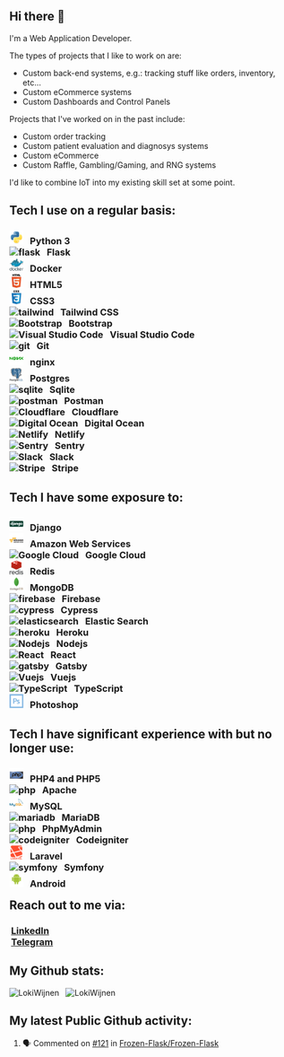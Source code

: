<h2>Hi there 👋</h2>

I'm a Web Application Developer.

The types of projects that I like to work on are:
- Custom back-end systems, e.g.: tracking stuff like orders, inventory, etc...
- Custom eCommerce systems
- Custom Dashboards and Control Panels

Projects that I've worked on in the past include:
- Custom order tracking
- Custom patient evaluation and diagnosys systems
- Custom eCommerce
- Custom Raffle, Gambling/Gaming, and RNG systems

I'd like to combine IoT into my existing skill set at some point.



<h2>Tech I use on a regular basis:</h2>

<h3>
    <img src="https://raw.githubusercontent.com/devicons/devicon/master/icons/python/python-original.svg" alt="python" width="25" height="25" />&nbsp;&nbsp; Python 3
    <br /><img src="https://www.vectorlogo.zone/logos/pocoo_flask/pocoo_flask-icon.svg" alt="flask" width="25" height="25" />&nbsp;&nbsp; Flask
    <br /><img src="https://raw.githubusercontent.com/devicons/devicon/master/icons/docker/docker-original-wordmark.svg" alt="docker" width="25" height="25" />&nbsp;&nbsp; Docker
    <br /><img src="https://raw.githubusercontent.com/devicons/devicon/master/icons/html5/html5-original-wordmark.svg" alt="html5" width="25" height="25" />&nbsp;&nbsp; HTML5
    <br /><img src="https://raw.githubusercontent.com/devicons/devicon/master/icons/css3/css3-original-wordmark.svg" alt="css3" width="25" height="25" />&nbsp;&nbsp; CSS3
    <br /><img src="https://www.vectorlogo.zone/logos/tailwindcss/tailwindcss-icon.svg" alt="tailwind" width="25" height="25" />&nbsp;&nbsp; Tailwind CSS
    <br /><img src="https://www.vectorlogo.zone/logos/getbootstrap/getbootstrap-icon.svg" alt="Bootstrap" width="25" height="25" />&nbsp;&nbsp; Bootstrap
    <br /><img src="https://www.vectorlogo.zone/logos/visualstudio_code/visualstudio_code-icon.svg" alt="Visual Studio Code" width="25" height="25" />&nbsp;&nbsp; Visual Studio Code
    <br /><img src="https://www.vectorlogo.zone/logos/git-scm/git-scm-icon.svg" alt="git" width="25" height="25" />&nbsp;&nbsp; Git
    <br /><img src="https://raw.githubusercontent.com/devicons/devicon/master/icons/nginx/nginx-original.svg" alt="nginx" width="25" height="25" />&nbsp;&nbsp; nginx
    <br /><img src="https://raw.githubusercontent.com/devicons/devicon/master/icons/postgresql/postgresql-original-wordmark.svg" alt="postgresql" width="25" height="25" />&nbsp;&nbsp; Postgres
    <br /><img src="https://www.vectorlogo.zone/logos/sqlite/sqlite-icon.svg" alt="sqlite" width="25" height="25" />&nbsp;&nbsp; Sqlite
    <br /><img src="https://www.vectorlogo.zone/logos/getpostman/getpostman-icon.svg" alt="postman" width="25" height="25" />&nbsp;&nbsp; Postman
    <br /><img src="https://www.vectorlogo.zone/logos/cloudflare/cloudflare-icon.svg" alt="Cloudflare" width="25" height="25" />&nbsp;&nbsp; Cloudflare
    <br /><img src="https://www.vectorlogo.zone/logos/digitalocean/digitalocean-icon.svg" alt="Digital Ocean" width="25" height="25" />&nbsp;&nbsp; Digital Ocean
    <br /><img src="https://www.vectorlogo.zone/logos/netlify/netlify-icon.svg" alt="Netlify" width="25" height="25" />&nbsp;&nbsp; Netlify
    <br /><img src="https://www.vectorlogo.zone/logos/sentryio/sentryio-icon.svg" alt="Sentry" width="25" height="25" />&nbsp;&nbsp; Sentry
    <br /><img src="https://www.vectorlogo.zone/logos/slack/slack-icon.svg" alt="Slack" width="25" height="25" />&nbsp;&nbsp; Slack
    <br /><img src="https://www.vectorlogo.zone/logos/stripe/stripe-icon.svg" alt="Stripe" width="25" height="25" />&nbsp;&nbsp; Stripe
</h3>



<h2>Tech I have some exposure to:</h2>

<h3>
    <img src="https://raw.githubusercontent.com/devicons/devicon/master/icons/django/django-original.svg" alt="django" width="25" height="25" />&nbsp;&nbsp; Django
    <br /><img src="https://raw.githubusercontent.com/devicons/devicon/master/icons/amazonwebservices/amazonwebservices-original-wordmark.svg" alt="aws" width="25" height="25" />&nbsp;&nbsp; Amazon Web Services
    <br /><img src="https://www.vectorlogo.zone/logos/google_cloud/google_cloud-icon.svg" alt="Google Cloud" width="25" height="25" />&nbsp;&nbsp; Google Cloud
    <br /><img src="https://raw.githubusercontent.com/devicons/devicon/master/icons/redis/redis-original-wordmark.svg" alt="redis" width="25" height="25" />&nbsp;&nbsp; Redis
    <br /><img src="https://raw.githubusercontent.com/devicons/devicon/master/icons/mongodb/mongodb-original-wordmark.svg" alt="mongodb" width="25" height="25" />&nbsp;&nbsp; MongoDB
    <br /><img src="https://www.vectorlogo.zone/logos/firebase/firebase-icon.svg" alt="firebase" width="25" height="25" />&nbsp;&nbsp; Firebase
    <br /><img src="https://raw.githubusercontent.com/simple-icons/simple-icons/6e46ec1fc23b60c8fd0d2f2ff46db82e16dbd75f/icons/cypress.svg" alt="cypress" width="25" height="25" />&nbsp;&nbsp; Cypress
    <br /><img src="https://www.vectorlogo.zone/logos/elastic/elastic-icon.svg" alt="elasticsearch" width="25" height="25" />&nbsp;&nbsp; Elastic Search
    <br /><img src="https://www.vectorlogo.zone/logos/heroku/heroku-icon.svg" alt="heroku" width="25" height="25" />&nbsp;&nbsp; Heroku
    <br /><img src="https://www.vectorlogo.zone/logos/nodejs/nodejs-icon.svg" alt="Nodejs" width="25" height="25" />&nbsp;&nbsp; Nodejs
    <br /><img src="https://www.vectorlogo.zone/logos/reactjs/reactjs-icon.svg" alt="React" width="25" height="25" />&nbsp;&nbsp; React
    <br /><img src="https://www.vectorlogo.zone/logos/gatsbyjs/gatsbyjs-icon.svg" alt="gatsby" width="25" height="25" />&nbsp;&nbsp; Gatsby
    <br /><img src="https://www.vectorlogo.zone/logos/vuejs/vuejs-icon.svg" alt="Vuejs" width="25" height="25" />&nbsp;&nbsp; Vuejs
    <br /><img src="https://www.vectorlogo.zone/logos/typescriptlang/typescriptlang-icon.svg" alt="TypeScript" width="25" height="25" />&nbsp;&nbsp; TypeScript
    <br /><img src="https://raw.githubusercontent.com/devicons/devicon/master/icons/photoshop/photoshop-line.svg" alt="photoshop" width="25" height="25" />&nbsp;&nbsp; Photoshop
</h3>



<h2>Tech I have significant experience with but no longer use:</h2>

<h3>
    <img src="https://raw.githubusercontent.com/devicons/devicon/master/icons/php/php-original.svg" alt="php" width="25" height="25" />&nbsp;&nbsp; PHP4 and PHP5
    <br /><img src="https://www.vectorlogo.zone/logos/apache/apache-icon.svg" alt="php" width="25" height="25" />&nbsp;&nbsp; Apache
    <br /><img src="https://raw.githubusercontent.com/devicons/devicon/master/icons/mysql/mysql-original-wordmark.svg" alt="mysql" width="25" height="25" />&nbsp;&nbsp; MySQL
    <br /><img src="https://www.vectorlogo.zone/logos/mariadb/mariadb-icon.svg" alt="mariadb" width="25" height="25" />&nbsp;&nbsp; MariaDB
    <br /><img src="https://www.vectorlogo.zone/logos/phpmyadmin/phpmyadmin-icon.svg" alt="php" width="25" height="25" />&nbsp;&nbsp; PhpMyAdmin
    <br /><img src="https://cdn.worldvectorlogo.com/logos/codeigniter.svg" alt="codeigniter" width="25" height="25" />&nbsp;&nbsp; Codeigniter
    <br /><img src="https://raw.githubusercontent.com/devicons/devicon/master/icons/laravel/laravel-plain-wordmark.svg" alt="laravel" width="25" height="25" />&nbsp;&nbsp; Laravel
    <br /><img src="https://symfony.com/logos/symfony_black_03.svg" alt="symfony" width="25" height="25" />&nbsp;&nbsp; Symfony
    <br /><img src="https://raw.githubusercontent.com/devicons/devicon/master/icons/android/android-original-wordmark.svg" alt="android" width="25" height="25" />&nbsp;&nbsp; Android
</h3>



<h2 style="margin-top:1rem">Reach out to me via:</h2>

<h3>
    <ul style="list-style-type:none;margin:0;padding:0 0 0 3px;">
        <li><a href="https://linkedin.com/in/lokiwijnen" target="_blank">LinkedIn</a></li>
        <li><a href="https://t.me/lokiwijnen" target="_blank">Telegram</a></li>
    </ul>
</h3>



<h2>My Github stats:</h2>

<p>
    <img src="https://github-readme-stats.vercel.app/api?username=LokiWijnen&show_icons=true&locale=en" alt="LokiWijnen" width="400" height="160" />&nbsp;&nbsp;
    <img src="https://github-readme-streak-stats.herokuapp.com/?user=LokiWijnen&" alt="LokiWijnen" width="400" height="160" />
</p>



<h2>My latest Public Github activity:</h2>

<!--START_SECTION:activity-->
1. 🗣 Commented on [#121](https://github.com/Frozen-Flask/Frozen-Flask/issues/121) in [Frozen-Flask/Frozen-Flask](https://github.com/Frozen-Flask/Frozen-Flask)
<!--END_SECTION:activity-->

<!--START_SECTION:waka-->
<!--END_SECTION:waka-->
